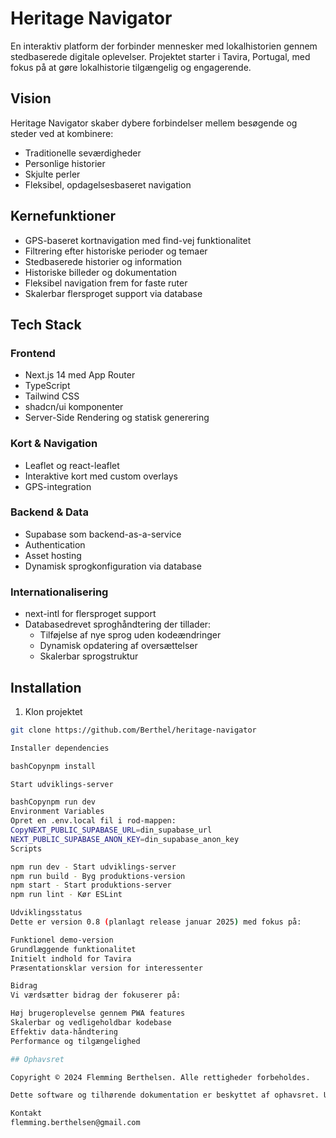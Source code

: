 # Heritage Navigator

En interaktiv platform der forbinder mennesker med lokalhistorien gennem stedbaserede digitale oplevelser. Projektet starter i Tavira, Portugal, med fokus på at gøre lokalhistorie tilgængelig og engagerende.

## Vision

Heritage Navigator skaber dybere forbindelser mellem besøgende og steder ved at kombinere:
- Traditionelle seværdigheder
- Personlige historier
- Skjulte perler
- Fleksibel, opdagelsesbaseret navigation

## Kernefunktioner

- GPS-baseret kortnavigation med find-vej funktionalitet
- Filtrering efter historiske perioder og temaer
- Stedbaserede historier og information
- Historiske billeder og dokumentation
- Fleksibel navigation frem for faste ruter
- Skalerbar flersproget support via database

## Tech Stack

### Frontend
- Next.js 14 med App Router
- TypeScript
- Tailwind CSS
- shadcn/ui komponenter
- Server-Side Rendering og statisk generering

### Kort & Navigation
- Leaflet og react-leaflet
- Interaktive kort med custom overlays
- GPS-integration

### Backend & Data
- Supabase som backend-as-a-service
- Authentication
- Asset hosting
- Dynamisk sprogkonfiguration via database

### Internationalisering
- next-intl for flersproget support
- Databasedrevet sproghåndtering der tillader:
  - Tilføjelse af nye sprog uden kodeændringer
  - Dynamisk opdatering af oversættelser
  - Skalerbar sprogstruktur

## Installation

1. Klon projektet
```bash
git clone https://github.com/Berthel/heritage-navigator

Installer dependencies

bashCopynpm install

Start udviklings-server

bashCopynpm run dev
Environment Variables
Opret en .env.local fil i rod-mappen:
CopyNEXT_PUBLIC_SUPABASE_URL=din_supabase_url
NEXT_PUBLIC_SUPABASE_ANON_KEY=din_supabase_anon_key
Scripts

npm run dev - Start udviklings-server
npm run build - Byg produktions-version
npm start - Start produktions-server
npm run lint - Kør ESLint

Udviklingsstatus
Dette er version 0.8 (planlagt release januar 2025) med fokus på:

Funktionel demo-version
Grundlæggende funktionalitet
Initielt indhold for Tavira
Præsentationsklar version for interessenter

Bidrag
Vi værdsætter bidrag der fokuserer på:

Høj brugeroplevelse gennem PWA features
Skalerbar og vedligeholdbar kodebase
Effektiv data-håndtering
Performance og tilgængelighed

## Ophavsret

Copyright © 2024 Flemming Berthelsen. Alle rettigheder forbeholdes.

Dette software og tilhørende dokumentation er beskyttet af ophavsret. Uautoriseret kopiering, modifikation, distribution eller brug er ikke tilladt.

Kontakt
flemming.berthelsen@gmail.com